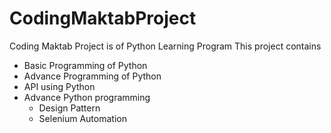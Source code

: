 # CodingMaktabProject
Coding Maktab Project is of Python Learning Program
This project contains 
* Basic Programming of Python
* Advance Programming of Python
* API using Python
* Advance Python programming
  * Design Pattern
  * Selenium Automation


